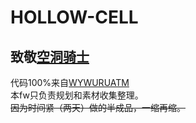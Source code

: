 # HOLLOW-CELL  
## 致敬[空洞骑士](https://store.steampowered.com/app/367520/Hollow_Knight/ "steam上的空洞骑士")  
代码100%来自[WYWURUATM](space.bilibili.com/89511501 "ATM大佬的bilibili ")  
本fw只负责规划和素材收集整理。  
~~因为时间紧（两天）做的半成品，一缩再缩。~~  



